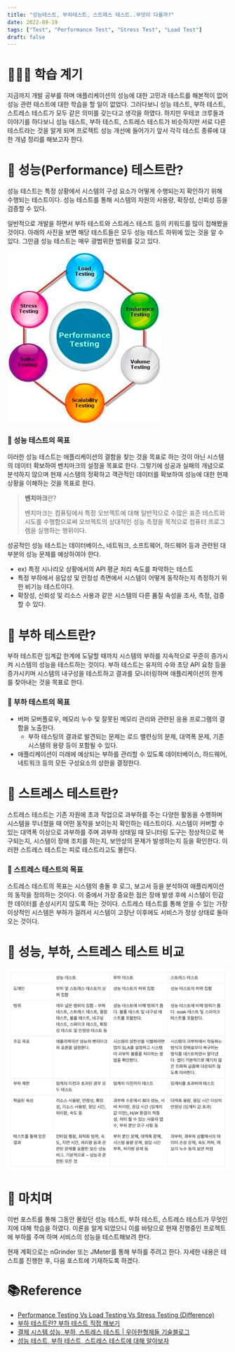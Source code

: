 ```yaml
---
title: "성능테스트, 부하테스트, 스트레스 테스트..무엇이 다를까?"
date: 2022-09-19
tags: ["Test", "Performance Test", "Stress Test", "Load Test"]
draft: false
---
```


# 🧑🏻‍💻 학습 계기

지금까지 개발 공부를 하며 애플리케이션의 성능에 대한 고민과 테스트를 해본적이 없어 성능 관련 테스트에 대한 학습을 할 일이 없었다. 그러다보니 성능 테스트, 부하 테스트, 스트레스 테스트가 모두 같은 의미를 갖는다고 생각을 하였다. 하지만 우테코 크루들과 이야기를 하다보니 성능 테스트, 부하 테스트, 스트레스 테스트가 비슷하지만 서로 다른 테스트라는 것을 알게 되며 프로젝트 성능 개선에 들어가기 앞서 각각 테스트 종류에 대한 개념 정리를 해보고자 한다.

# 🧐 성능(Performance) 테스트란?

성능 테스트는 특정 상황에서 시스템의 구성 요소가 어떻게 수행되는지 확인하기 위해 수행되는 테스트이다. 성능 테스트를 통해 시스템의 자원의 사용량, 확장성, 신뢰성 등을 검증할 수 있다.

일반적으로 개발을 하면서 부하 테스트와 스트레스 테스트 등의 키워드를 많이 접해봤을 것이다. 아래의 사진을 보면 해당 테스트들은 모두 성능 테스트 하위에 있는 것을 알 수 있다. 그만큼 성능 테스트는 매우 광범위한 범위를 갖고 있다.

![Untitled](image/20220919-성능테스트-부하테스트-스트레스테스트란/img_1.png)

### 🚀 성능 테스트의 목표

이러한 성능 테스트는 애플리케이션의 결함을 찾는 것을 목표로 하는 것이 아닌 시스템의 데이터 확보하여 벤치마크의 설정을 목표로 한다. 그렇기에 성공과 실패의 개념으로 분석하지 않으며 현재 시스템의 정확하고 객관적인 데이터를 확보하여 성능에 대한 현재 상황을 이해하는 것을 목표로 한다.

> **벤치마크**란?
>
>
> 벤치마크는 컴퓨팅에서 특정 오브젝트에 대해 일반적으로 수많은 표준 테스트와 시도를 수행함으로써 오브젝트의 상대적인 성능 측정을 목적으로 컴퓨터 프로그램을 실행하는 행위이다.
>

성공적인 성능 테스트는 데이터베이스, 네트워크, 소프트웨어, 하드웨어 등과 관련된 대부분의 성능 문제를 예상하여야 한다.

- ex) 특정 시나리오 상황에서의 API 평균 처리 속도를 파악하는 테스트
- 특정 부하에서 응답성 및 안정성 측면에서 시스템이 어떻게 동작하는지 측정하기 위한 비기능 테스트이다.
- 확장성, 신뢰성 및 리소스 사용과 같은 시스템의 다른 품질 속성을 조사, 측정, 검증할 수 있다.

# 🧐 부하 테스트란?

부하 테스트란 임계값 한계에 도달할 때까지 시스템의 부하를 지속적으로 꾸준히 증가시켜 시스템의 성능을 테스트하는 것이다. 부하 테스트는 유저의 수와 초당 API 요청 등을 증가시키며 시스템의 내구성을 테스트하고 결과를 모니터링하며 애플리케이션의 한계를 찾아내는 것을 목표로 한다.

### 🚀 부하 테스트의 목표

- 버퍼 모버플로우, 메모리 누수 및 잘못된 메모리 관리와 관련된 응용 프로그램의 결함을 노출한다.
    - 부하 테스팅의 결과로 발견되는 문제는 로드 밸련싱의 문제, 대역폭 문제, 기존 시스템의 용량 등이 포함될 수 있다.
- 애플리케이션이 미래에 예상되는 부하를 관리할 수 있도록 데이터베이스, 하드웨어, 네트워크 등의 모든 구성요소의 상한을 결정한다.

# 🧐 스트레스 테스트란?

스트레스 테스트는 기존 자원에 초과 작업으로 과부하를 주는 다양한 활동을 수행하며 시스템을 무너졌을 때 어떤 동작을 보이는지 확인하는 테스트이다. 시스템이 커버할 수 있는 대역폭 이상으로 과부하를 주며 과부하 상태일 때 모니터링 도구는 정상적으로 복구되는지, 시스템이 장애 조치를 하는지, 보안상의 문제가 발생하는지 등을 확인한다. 이러한 스트레스 테스트는 피로 테스트라고도 불린다.

### 🚀 스트레스 테스트의 목표

스트레스 테스트의 목표는 시스템의 충돌 후 로그, 보고서 등을 분석하여 애플리케이션의 동작을 정의하는 것이다. 이 중에서 가장 중요한 점은 장애 발생 후에 시스템이 민감한 데이터를 손상시키지 않도록 하는 것이다. 스트레스 테스트를 통해 얻을 수 있는 가장 이상적인 시스템은 부하가 걸려서 시스템이 고장난 이후에도 서비스가 정상 상태로 돌아오는 것이다.

# 📌 성능, 부하, 스트레스 테스트 비교
![Untitled](image/20220919-성능테스트-부하테스트-스트레스테스트란/img.png)

# 🌝 마치며
이번 포스트를 통해 그동안 몰랐던 성능 테스트, 부하 테스트, 스트레스 테스트가 무엇인지에 대해 학습을 하였다.
이론을 알게 되었으니 이를 바탕으로 현재 진행중인 프로젝트에 부하를 주며 하며 서비스의 성능을 테스트해보려 한다.

현재 계획으로는 nGrinder 또는 JMeter를 통해 부하를 주려고 한다.
자세한 내용은 테스트를 진행한 후, 다음 포스트에 기재하도록 하겠다.

# 📚Reference
- [Performance Testing Vs Load Testing Vs Stress Testing (Difference)](https://www.softwaretestinghelp.com/what-is-performance-testing-load-testing-stress-testing/)
- [부하 테스트란? 부하 테스트 직접 해보기](https://scshim.tistory.com/442)
- [결제 시스템 성능, 부하, 스트레스 테스트 | 우아한형제들 기술블로그](https://techblog.woowahan.com/2572/)
- [성능 테스트, 부하 테스트, 스트레스 테스트에 대해 알아보자](https://loosie.tistory.com/821)

